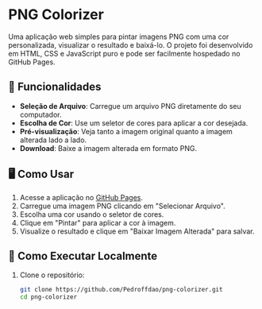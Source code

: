 # PNG Colorizer

Uma aplicação web simples para pintar imagens PNG com uma cor personalizada, visualizar o resultado e baixá-lo. O projeto foi desenvolvido em HTML, CSS e JavaScript puro e pode ser facilmente hospedado no GitHub Pages.

## 🌟 Funcionalidades

- **Seleção de Arquivo**: Carregue um arquivo PNG diretamente do seu computador.
- **Escolha de Cor**: Use um seletor de cores para aplicar a cor desejada.
- **Pré-visualização**: Veja tanto a imagem original quanto a imagem alterada lado a lado.
- **Download**: Baixe a imagem alterada em formato PNG.

## 🖥️ Como Usar

1. Acesse a aplicação no [GitHub Pages](https://seu-usuario.github.io/png-colorizer/).
2. Carregue uma imagem PNG clicando em "Selecionar Arquivo".
3. Escolha uma cor usando o seletor de cores.
4. Clique em "Pintar" para aplicar a cor à imagem.
5. Visualize o resultado e clique em "Baixar Imagem Alterada" para salvar.

## 🚀 Como Executar Localmente

1. Clone o repositório:
   ```bash
   git clone https://github.com/Pedroffdao/png-colorizer.git
   cd png-colorizer
